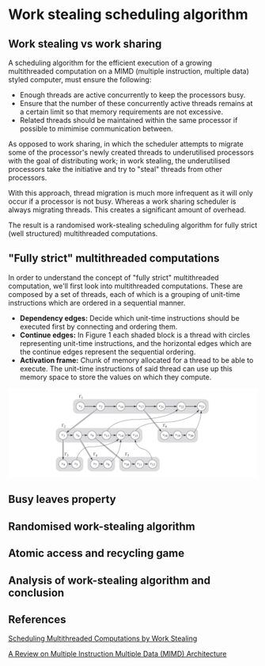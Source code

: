 # Work stealing scheduling algorithm

## Work stealing vs work sharing

A scheduling algorithm for the efficient execution of a growing multithreaded computation on a MIMD (multiple instruction, multiple data) styled computer, must ensure the following:

- Enough threads are active concurrently to keep the processors busy.
- Ensure that the number of these concurrently active threads remains at a certain limit so that memory requirements are not excessive.
- Related threads should be maintained within the same processor if possible to mimimise communication between.

As opposed to work sharing, in which the scheduler attempts to migrate some of the processor's newly created threads to underutilised processors with the goal of distributing work; in work stealing, the underutilised processors take the initiative and try to "steal" threads from other processors.

With this approach, thread migration is much more infrequent as it will only occur if a processor is not busy. Whereas a work sharing scheduler is always migrating threads. This creates a significant amount of overhead.

The result is a randomised work-stealing scheduling algorithm for fully strict (well structured) multithreaded computations.

## "Fully strict" multithreaded computations

In order to understand the concept of "fully strict" multithreaded computation, we'll first look into multithreaded computations. These are composed by a set of threads, each of which is a grouping of unit-time instructions which are ordered in a sequential manner.

- **Dependency edges:** Decide which unit-time instructions should be executed first by connecting and ordering them.
- **Continue edges:** In Figure 1 each shaded block is a thread with circles representing unit-time instructions, and the horizontal edges which are the continue edges represent the sequential ordering.
- **Activation frame:** Chunk of memory allocated for a thread to be able to execute. The unit-time instructions of said thread can use up this memory space to store the values on which they compute.

![Figure 1](./assets/work-steal-figure1.png)

<!-- TODO: finish summary on this section -->

## Busy leaves property

<!-- TODO: finish summary on this section -->

## Randomised work-stealing algorithm

<!-- TODO: finish summary on this section -->

## Atomic access and recycling game

<!-- TODO: finish summary on this section -->

## Analysis of work-stealing algorithm and conclusion

<!-- TODO: finish summary on this section -->

## References

[Scheduling Multithreaded Computations by Work Stealing](http://supertech.csail.mit.edu/papers/steal.pdf)

[A Review on Multiple Instruction Multiple Data (MIMD) Architecture](https://www.researchgate.net/publication/303822973_A_Review_on_Multiple_Instruction_Multiple_Data_MIMD_Architecture)
